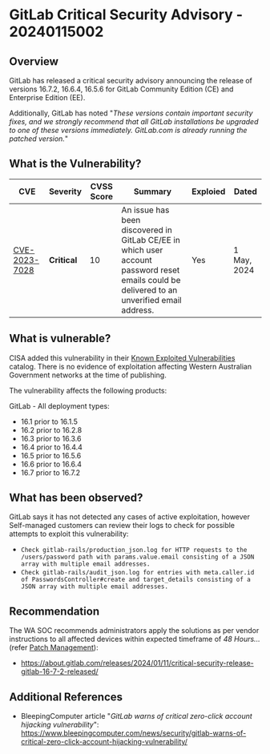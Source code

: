 # GitLab Critical Security Advisory - 20240115002

## Overview

GitLab has released a critical security advisory announcing the release of versions 16.7.2, 16.6.4, 16.5.6 for GitLab Community Edition (CE) and Enterprise Edition (EE).

Additionally, GitLab has noted "*These versions contain important security fixes, and we strongly recommend that all GitLab installations be upgraded to one of these versions immediately. GitLab.com is already running the patched version.*"

## What is the Vulnerability?

| CVE     | Severity     | CVSS Score | Summary       | Exploied | Dated       |
| ----- | ---- | ---- | ---- | -------- | ------ |
| [CVE-2023-7028](https://nvd.nist.gov/vuln/detail/CVE-2023-7028) | **Critical** | 10         | An issue has been discovered in GitLab CE/EE in which user account password reset emails could be delivered to an unverified email address. | Yes      | 1 May, 2024 |

## What is vulnerable?

CISA added this vulnerability in their [Known Exploited Vulnerabilities](https://www.cisa.gov/known-exploited-vulnerabilities-catalog) catalog. There is no evidence of exploitation affecting Western Australian Government networks at the time of publishing.

The vulnerability affects the following products:

GitLab - All deployment types:

- 16.1 prior to 16.1.5
- 16.2 prior to 16.2.8
- 16.3 prior to 16.3.6
- 16.4 prior to 16.4.4
- 16.5 prior to 16.5.6
- 16.6 prior to 16.6.4
- 16.7 prior to 16.7.2

## What has been observed?

GitLab says it has not detected any cases of active exploitation, however  Self-managed customers can review their logs to check for possible attempts to exploit this vulnerability:

- `Check gitlab-rails/production_json.log for HTTP requests to the /users/password path with params.value.email consisting of a JSON array with multiple email addresses.`
- `Check gitlab-rails/audit_json.log for entries with meta.caller.id of PasswordsController#create and target_details consisting of a JSON array with multiple email addresses.`

## Recommendation

The WA SOC recommends administrators apply the solutions as per vendor instructions to all affected devices within expected timeframe of *48 Hours...* (refer [Patch Management](../guidelines/patch-management.md)):

- <https://about.gitlab.com/releases/2024/01/11/critical-security-release-gitlab-16-7-2-released/>

## Additional References

- BleepingComputer article "*GitLab warns of critical zero-click account hijacking vulnerability*": <https://www.bleepingcomputer.com/news/security/gitlab-warns-of-critical-zero-click-account-hijacking-vulnerability/>
